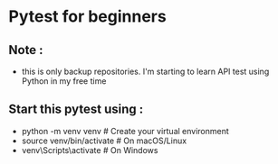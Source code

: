 # Pytest for beginners

## Note :
- this is only backup repositories. I'm starting to learn API test using Python in my free time

## Start this pytest using :
- python -m venv venv       # Create your virtual environment
- source venv/bin/activate  # On macOS/Linux
- venv\Scripts\activate      # On Windows
